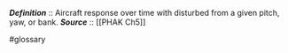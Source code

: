 ***Definition***    :: Aircraft response over time with disturbed from a given pitch, yaw, or bank.
***Source***         :: [[PHAK Ch5]]

#glossary